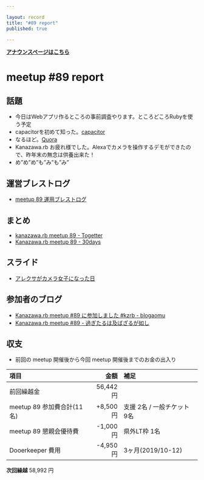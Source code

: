 ```yaml
---

layout: record
title: "#89 report"
published: true

---
```


<div style="text-align: left;"><a href="./"><strong>アナウンスページはこちら</strong></a></div>

# meetup #89 report

## 話題

* 今日はWebアプリ作るところの事前調査やります。ところどころRubyを使う予定
* capacitorを初めて知った。[capacitor](https://capacitor.ionicframework.com/)
* なるほど。[Quora](https://jp.quora.com/Flutter-React-Native-Ionic%E3%81%AA%E3%81%A9%E3%81%AE%E3%83%A2%E3%83%90%E3%82%A4%E3%83%AB%E3%82%A2%E3%83%97%E3%83%AA%E3%81%AE%E3%83%8F%E3%82%A4%E3%83%96%E3%83%AA%E3%83%83%E3%83%89%E3%83%95%E3%83%AC%E3%83%BC%E3%83%A0)
* Kanazawa.rb お疲れ様でした。Alexaでカメラを操作するデモができたので、昨年末の無念は供養出来た！
* め”め”め”も”み”も”み”


## 運営ブレストログ

* [meetup 89 運用ブレストログ](https://github.com/kanazawarb/meetup/wiki/meetup-89-%E9%81%8B%E7%94%A8%E3%83%96%E3%83%AC%E3%82%B9%E3%83%88%E3%83%AD%E3%82%B0)

## まとめ

* [kanazawa.rb meetup 89 - Togetter](https://togetter.com/li/1458116)
* [Kanazawa.rb meetup 89 - 30days](https://30d.jp/kzrb/79)


## スライド

* [アレクサがカメラ女子になった日](https://speakerdeck.com/izawa/arekusagakameranu-zi-ninatutari)

## 参加者のブログ

* [Kanazawa.rb meetup #89 に参加しました #kzrb \- blogaomu](https://www.blogaomu.com/entry/kzrb89)
* [Kanazawa.rb meetup #89 \- 過ぎたるは及ばざるが如し](https://www.aligatame.net/entry/2020/01/21/120000)

## 収支

* 前回の meetup 開催後から今回 meetup 開催後までのお金の出入り

|項目                           |金額         |補足                                               |
|:------------------------------|------------:|:--------------------------------------------------|
| 前回繰越金                    |    56,442円 |                                                   |
| meetup 89 参加費合計(11名)    |    +8,500円 | 支援 2名 / 一般チケット 9名                         |
| meetup 89 懇親会優待費        |    -1,000円 | 県外LT枠 1名                                      |
| Dooerkeeper 費用             |    -4,950円 | 3ヶ月(2019/10-12)                                   |


**次回繰越**  58,992 円

